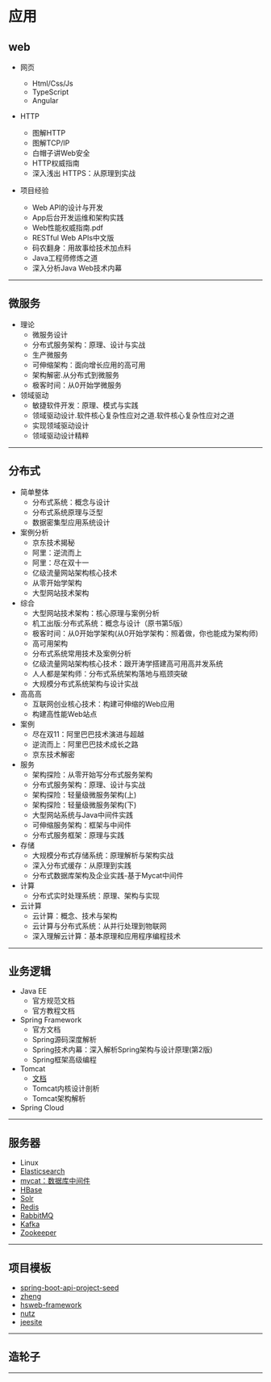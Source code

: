 #   应用


##  web

-   网页
    -   Html/Css/Js
    -   TypeScript
    -   Angular


-   HTTP
    -   图解HTTP
    -   图解TCP/IP
    -   白帽子讲Web安全
    -   HTTP权威指南
    -   深入浅出 HTTPS：从原理到实战


-   项目经验
    -   Web API的设计与开发
    -   App后台开发运维和架构实践
    -   Web性能权威指南.pdf
    -   RESTful Web APIs中文版
    -   码农翻身：用故事给技术加点料
    -   Java工程师修炼之道
    -   深入分析Java Web技术内幕

----

##  微服务
-   理论
    -   微服务设计
    -   分布式服务架构：原理、设计与实战
    -   生产微服务
    -   可伸缩架构：面向增长应用的高可用
    -   架构解密.从分布式到微服务
    -   极客时间：从0开始学微服务
-   领域驱动
    -   敏捷软件开发：原理、模式与实践
    -   领域驱动设计.软件核心复杂性应对之道.软件核心复杂性应对之道
    -   实现领域驱动设计
    -   领域驱动设计精粹

----

##  分布式
-   简单整体
    -   分布式系统：概念与设计
    -   分布式系统原理与泛型
    -   数据密集型应用系统设计
-   案例分析
    -   京东技术揭秘
    -   阿里：逆流而上
    -   阿里：尽在双十一
    -   亿级流量网站架构核心技术
    -   从零开始学架构
    -   大型网站技术架构
-   综合
    -   ⼤型⽹站技术架构：核⼼原理与案例分析
    -   机⼯出版:分布式系统：概念与设计（原书第5版）
    -   极客时间：从0开始学架构(从0开始学架构：照着做，你也能成为架构师)
    -   ⾼可⽤架构
    -   分布式系统常⽤技术及案例分析
    -   亿级流量⽹站架构核⼼技术：跟开涛学搭建⾼可⽤⾼并发系统
    -   ⼈⼈都是架构师：分布式系统架构落地与瓶颈突破
    -   大规模分布式系统架构与设计实战
-   ⾼⾼⾼
    -   互联⽹创业核⼼技术：构建可伸缩的Web应⽤
    -   构建⾼性能Web站点
-   案例
    -   尽在双11：阿⾥巴巴技术演进与超越
    -   逆流⽽上：阿⾥巴巴技术成⻓之路
    -   京东技术解密
-   服务
    -   架构探险：从零开始写分布式服务架构
    -   分布式服务架构：原理、设计与实战
    -   架构探险：轻量级微服务架构(上)
    -   架构探险：轻量级微服务架构(下)
    -   ⼤型⽹站系统与Java中间件实践
    -   可伸缩服务架构：框架与中间件
    -   分布式服务框架：原理与实践
-   存储
    -   ⼤规模分布式存储系统：原理解析与架构实战
    -   深⼊分布式缓存：从原理到实践
    -   分布式数据库架构及企业实践-基于Mycat中间件
-   计算
    -   分布式实时处理系统：原理、架构与实现
-   云计算
    -   云计算：概念、技术与架构
    -   云计算与分布式系统：从并行处理到物联网
    -   深入理解云计算：基本原理和应用程序编程技术

----

##  业务逻辑
-   Java EE
    -   官方规范文档
    -   官方教程文档
-   Spring Framework
    -   官方文档
    -   Spring源码深度解析
    -   Spring技术内幕：深入解析Spring架构与设计原理(第2版)
    -   Spring框架高级编程
-   Tomcat
    -   [文档](https://tomcat.apache.org/tomcat-9.0-doc/index.html)
    -   Tomcat内核设计剖析
    -   Tomcat架构解析
-   Spring Cloud


----

##  服务器
-   Linux
-   [Elasticsearch](https://www.elastic.co/cn/)
-   [mycat：数据库中间件](http://www.mycat.io/)
-   [HBase](http://hbase.apache.org/)
-   [Solr](http://lucene.apache.org/solr/)
-   [Redis](https://redis.io/)
-   [RabbitMQ](https://www.rabbitmq.com/)
-   [Kafka](http://kafka.apache.org/)
-   [Zookeeper](http://zookeeper.apache.org/)

----

##  项目模板
-   [spring-boot-api-project-seed](https://github.com/lihengming/spring-boot-api-project-seed)
-   [zheng](https://github.com/shuzheng/zheng)
-   [hsweb-framework](https://github.com/hs-web/hsweb-framework)
-   [nutz](http://nutzam.com/index.html)
-   [jeesite](https://gitee.com/thinkgem/jeesite4)


----

##  造轮子



----

